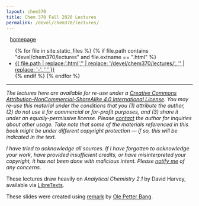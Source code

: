 ```yaml
---
layout: chem370
title: Chem 370 Fall 2020 Lectures
permalink: /devel/chem370/lectures/
---
```


<a class="quicklink" href="{{site.baseurl}}/devel/chem370/">
  <i class="fa fa-home fa-lg" style="padding: 5px;"></i>
  homepage
</a>

<div>
<ul>
{% for file in site.static_files %}
  {% if file.path contains "devel/chem370/lectures" and file.extname == ".html" %}
   <li> <a href = "{{ site.baseurl }}{{ file.path }}">{{ file.path | replace:'.html','' | replace: '/devel/chem370/lectures/', '' | replace: '-', ' ' }}</a> </li>
  {% endif %}
{% endfor %}
</ul>
</div>

<!-- {% assign sorted_pages = site.html_pages | sort:"lesson" %}

<div class="post-list">
    {% for page in sorted_pages %}
        {% if page.category == "c370_lecture" %}
            <li><a href="{{ site.baseurl }}{{ page.url }}"> {{ page.title }} </a></li>
        {% endif %}
    {% endfor %}
</div> -->

-------

*The lectures here are available for re-use under a [Creative Commons Attribution-NonCommercial-ShareAlike 4.0 International License](http://creativecommons.org/licenses/by-nc-sa/4.0/). You may re-use this material under the conditions that you (1) attribute the author, (2) do not use it for commercial or for-profit purposes, and (3) share it under an equally-permissive license.  Please [contact](mailto:difscher@wcu.edu) the author for inquiries about other usage.  Take note that some of the materials referenced in this book might be under different copyright protection — if so, this will be indicated in the text.*

*I have tried to acknowledge all sources. If I have forgotten to acknowledge your work, have provided insufficient credits, or have misinterpreted your copyright, it has not been done with malicious intent. Please [notify me](mailto:difscher@wcu.edu) of any concerns.*

These lectures draw heavily on *Analytical Chemistry 2.1* by David Harvey, available via [LibreTexts](https://chem.libretexts.org/Bookshelves/Analytical_Chemistry/Book%3A_Analytical_Chemistry_2.1_%28Harvey%29/01%3A_Introduction_to_Analytical_Chemistry/1.01%3A_What_is_Analytical_Chemistry).

These slides were created using [remark](https://remarkjs.com/) by [Ole Petter Bang](https://github.com/gnab).

